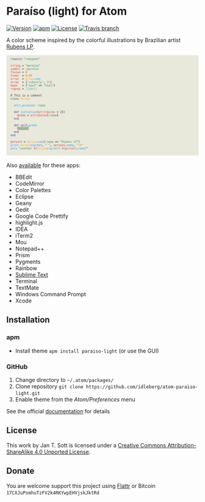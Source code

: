 # Paraíso (light) for Atom

[![Version](https://img.shields.io/apm/v/paraiso-light.svg?style=flat-square)](https://atom.io/themes/paraiso-light)
[![apm](https://img.shields.io/apm/dm/paraiso-light.svg?style=flat-square)](https://atom.io/packages/paraiso-light)
[![License](https://img.shields.io/apm/l/paraiso-light.svg?style=flat-square)](http://creativecommons.org/licenses/by-sa/4.0/deed.en_US)
[![Travis branch](https://img.shields.io/travis/idleberg/atom-paraiso-light/master.svg?style=flat-square)](https://travis-ci.org/idleberg/atom-paraiso-light)

A color scheme inspired by the colorful illustrations by Brazilian artist [Rubens LP](http://www.rubenslp.com.br/).

![Screenshot](https://raw.githubusercontent.com/idleberg/atom-paraiso-light/master/screenshot.png)

Also [available](https://github.com/search?q=%40idleberg+paraiso) for these apps:

* BBEdit
* CodeMirror
* Color Palettes
* Eclipse
* Geany
* Gedit
* Google Code Prettify
* highlight.js
* IDEA
* iTerm2
* Mou
* Notepad++
* Prism
* Pygments
* Rainbow
* [Sublime Text](https://github.com/idleberg/Paraiso.tmTheme)
* Terminal
* TextMate
* Windows Command Prompt
* Xcode

## Installation

### apm

* Install theme `apm install paraiso-light` (or use the GUI)

### GitHub

1. Change directory to `~/.atom/packages/`
2. Clone repository `git clone https://github.com/idleberg/atom-paraiso-light.git`
3. Enable theme from the *Atom/Preferences* menu

See the official [documentation](https://atom.io/docs/latest/converting-a-text-mate-theme) for details

## License

This work by Jan T. Sott is licensed under a [Creative Commons Attribution-ShareAlike 4.0 Unported License](http://creativecommons.org/licenses/by-sa/4.0/deed.en_US).

## Donate

You are welcome support this project using [Flattr](https://flattr.com/submit/auto?user_id=idleberg&url=https://github.com/idleberg/atom-paraiso-light) or Bitcoin `17CXJuPsmhuTzFV2k4RKYwpEHVjskJktRd`